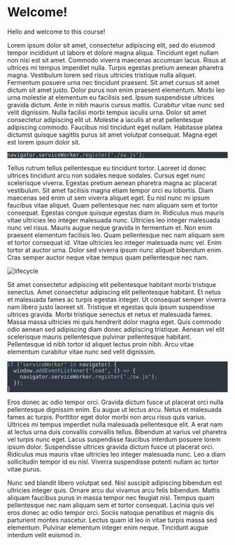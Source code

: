 <h1>Welcome!</h1>
<p>Hello and welcome to this course!</p>
<p>Lorem ipsum dolor sit amet, consectetur adipiscing elit, sed do eiusmod tempor incididunt ut labore et dolore magna aliqua. Tincidunt eget nullam non nisi est sit amet. Commodo viverra maecenas accumsan lacus. Risus at ultrices mi tempus imperdiet nulla. Turpis egestas pretium aenean pharetra magna. Vestibulum lorem sed risus ultricies tristique nulla aliquet. Fermentum posuere urna nec tincidunt praesent. Sit amet cursus sit amet dictum sit amet justo. Dolor purus non enim praesent elementum. Morbi leo urna molestie at elementum eu facilisis sed. Ipsum suspendisse ultrices gravida dictum. Ante in nibh mauris cursus mattis. Curabitur vitae nunc sed velit dignissim. Nulla facilisi morbi tempus iaculis urna. Dolor sit amet consectetur adipiscing elit ut. Molestie a iaculis at erat pellentesque adipiscing commodo. Faucibus nisl tincidunt eget nullam. Habitasse platea dictumst quisque sagittis purus sit amet volutpat consequat. Magna eget est lorem ipsum dolor sit.</p>
<pre class="shiki" style="background-color: #2e3440ff"><code><span class="line"><span style="color: #D8DEE9">navigator</span><span style="color: #ECEFF4">.</span><span style="color: #D8DEE9">serviceWorker</span><span style="color: #ECEFF4">.</span><span style="color: #88C0D0">register</span><span style="color: #D8DEE9FF">(</span><span style="color: #ECEFF4">&#39;</span><span style="color: #A3BE8C">./sw.js</span><span style="color: #ECEFF4">&#39;</span><span style="color: #D8DEE9FF">)</span><span style="color: #81A1C1">;</span></span>
<span class="line"></span></code></pre>
<p>Tellus rutrum tellus pellentesque eu tincidunt tortor. Laoreet id donec ultrices tincidunt arcu non sodales neque sodales. Cursus eget nunc scelerisque viverra. Egestas pretium aenean pharetra magna ac placerat vestibulum. Sit amet facilisis magna etiam tempor orci eu lobortis. Diam maecenas sed enim ut sem viverra aliquet eget. Eu nisl nunc mi ipsum faucibus vitae aliquet. Quam pellentesque nec nam aliquam sem et tortor consequat. Egestas congue quisque egestas diam in. Ridiculus mus mauris vitae ultricies leo integer malesuada nunc. Ultricies leo integer malesuada nunc vel risus. Mauris augue neque gravida in fermentum et. Non enim praesent elementum facilisis leo. Quam pellentesque nec nam aliquam sem et tortor consequat id. Vitae ultricies leo integer malesuada nunc vel. Enim tortor at auctor urna. Dolor sed viverra ipsum nunc aliquet bibendum enim. Cras semper auctor neque vitae tempus quam pellentesque nec nam.</p>
<p><img loading="lazy" src="./lifecycle2.png" alt="lifecycle"></p>
<p>Sit amet consectetur adipiscing elit pellentesque habitant morbi tristique senectus. Amet consectetur adipiscing elit pellentesque habitant. Et netus et malesuada fames ac turpis egestas integer. Ut consequat semper viverra nam libero justo laoreet sit. Tristique et egestas quis ipsum suspendisse ultrices gravida. Morbi tristique senectus et netus et malesuada fames. Massa massa ultricies mi quis hendrerit dolor magna eget. Quis commodo odio aenean sed adipiscing diam donec adipiscing tristique. Aenean vel elit scelerisque mauris pellentesque pulvinar pellentesque habitant. Pellentesque id nibh tortor id aliquet lectus proin nibh. Arcu vitae elementum curabitur vitae nunc sed velit dignissim.</p>
<pre class="shiki" style="background-color: #2e3440ff"><code><span class="line"><span style="color: #81A1C1">if</span><span style="color: #D8DEE9FF"> (</span><span style="color: #ECEFF4">&#39;</span><span style="color: #A3BE8C">serviceWorker</span><span style="color: #ECEFF4">&#39;</span><span style="color: #D8DEE9FF"> </span><span style="color: #81A1C1">in</span><span style="color: #D8DEE9FF"> </span><span style="color: #D8DEE9">navigator</span><span style="color: #D8DEE9FF">) </span><span style="color: #ECEFF4">{</span></span>
<span class="line"><span style="color: #D8DEE9FF">  </span><span style="color: #D8DEE9">window</span><span style="color: #ECEFF4">.</span><span style="color: #88C0D0">addEventListener</span><span style="color: #D8DEE9FF">(</span><span style="color: #ECEFF4">&#39;</span><span style="color: #A3BE8C">load</span><span style="color: #ECEFF4">&#39;</span><span style="color: #ECEFF4">,</span><span style="color: #D8DEE9FF"> </span><span style="color: #ECEFF4">()</span><span style="color: #D8DEE9FF"> </span><span style="color: #81A1C1">=&gt;</span><span style="color: #D8DEE9FF"> </span><span style="color: #ECEFF4">{</span></span>
<span class="line"><span style="color: #D8DEE9FF">    </span><span style="color: #D8DEE9">navigator</span><span style="color: #ECEFF4">.</span><span style="color: #D8DEE9">serviceWorker</span><span style="color: #ECEFF4">.</span><span style="color: #88C0D0">register</span><span style="color: #D8DEE9FF">(</span><span style="color: #ECEFF4">&#39;</span><span style="color: #A3BE8C">./sw.js</span><span style="color: #ECEFF4">&#39;</span><span style="color: #D8DEE9FF">)</span><span style="color: #81A1C1">;</span></span>
<span class="line"><span style="color: #D8DEE9FF">  </span><span style="color: #ECEFF4">}</span><span style="color: #D8DEE9FF">)</span><span style="color: #81A1C1">;</span></span>
<span class="line"><span style="color: #ECEFF4">}</span></span>
<span class="line"></span></code></pre>
<p>Eros donec ac odio tempor orci. Gravida dictum fusce ut placerat orci nulla pellentesque dignissim enim. Eu augue ut lectus arcu. Netus et malesuada fames ac turpis. Porttitor eget dolor morbi non arcu risus quis varius. Ultrices mi tempus imperdiet nulla malesuada pellentesque elit. A erat nam at lectus urna duis convallis convallis tellus. Bibendum at varius vel pharetra vel turpis nunc eget. Lacus suspendisse faucibus interdum posuere lorem ipsum dolor. Suspendisse ultrices gravida dictum fusce ut placerat orci. Ridiculus mus mauris vitae ultricies leo integer malesuada nunc. Leo a diam sollicitudin tempor id eu nisl. Viverra suspendisse potenti nullam ac tortor vitae purus.</p>
<p>Nunc sed blandit libero volutpat sed. Nisl suscipit adipiscing bibendum est ultricies integer quis. Ornare arcu dui vivamus arcu felis bibendum. Mattis aliquam faucibus purus in massa tempor nec feugiat nisl. Tempus quam pellentesque nec nam aliquam sem et tortor consequat. Lacinia quis vel eros donec ac odio tempor orci. Sociis natoque penatibus et magnis dis parturient montes nascetur. Lectus quam id leo in vitae turpis massa sed elementum. Pulvinar elementum integer enim neque. Tincidunt augue interdum velit euismod in.</p>
